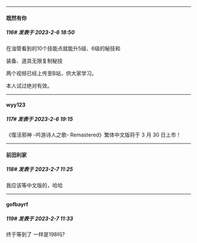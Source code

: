 
*****

####  既然有你  
##### 116#       发表于 2023-2-6 18:50

在油管看到的10个技能点就能升5级、6级的秘技和

装备、道具无限复制秘技

两个视频已经上传至B站，供大家学习。

本人试过绝对有效。


*****

####  wyy123  
##### 117#       发表于 2023-2-6 19:15

《復活邪神 -吟游诗人之歌- Remastered》繁体中文版将于 3 月 30 日上市！


*****

####  前田利家  
##### 118#       发表于 2023-2-7 11:25

我应该等中文版的，哈哈


*****

####  gofbayrf  
##### 119#       发表于 2023-2-7 11:33

终于等到了 一样是198吗?


